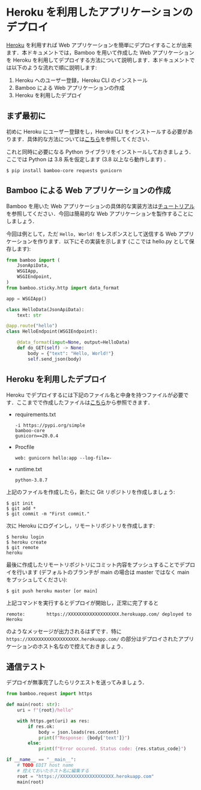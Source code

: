 # Heroku を利用したアプリケーションのデプロイ
[Heroku](https://devcenter.heroku.com/) を利用すれば Web アプリケーションを簡単にデプロイすることが出来ます．本ドキュメントでは，Bamboo を用いて作成した Web アプリケーションを Heroku を利用してデプロイする方法について説明します．本ドキュメントでは以下のような流れで順に説明します:

1. Heroku へのユーザー登録，Heroku CLI のインストール
2. Bamboo による Web アプリケーションの作成
3. Heroku を利用したデプロイ

## まず最初に
初めに Heroku にユーザー登録をし，Heroku CLI をインストールする必要があります．具体的な方法については[こちら](https://devcenter.heroku.com/articles/getting-started-with-python)を参照してください．

これと同時に必要になる Python ライブラリをインストールしておきましょう．ここでは Python は 3.8 系を仮定します (3.8 以上なら動作します) ．

```
$ pip install bamboo-core requests gunicorn
```

## Bamboo による Web アプリケーションの作成
Bamboo を用いた Web アプリケーションの具体的な実装方法は[チュートリアル](../tutorials/concept/)を参照してください．今回は簡易的な Web アプリケーションを製作することにしましょう．

今回は例として，ただ `Hello, World!` をレスポンスとして送信する Web アプリケーションを作ります．以下にその実装を示します (ここでは hello.py として保存します):

```python
from bamboo import (
    JsonApiData,
    WSGIApp,
    WSGIEndpoint,
)
from bamboo.sticky.http import data_format

app = WSGIApp()

class HelloData(JsonApiData):
    text: str

@app.route("hello")
class HelloEndpoint(WSGIEndpoint):

    @data_format(input=None, output=HelloData)
    def do_GET(self) -> None:
        body = {"text": "Hello, World!"}
        self.send_json(body)
```

## Heroku を利用したデプロイ
Heroku でデプロイするには下記のファイル名と中身を持つファイルが必要です．ここまでで作成したファイルは[こちら](../../../example/heroku_deployment/)から参照できます．

- requirements.txt
    ```
    -i https://pypi.org/simple
    bamboo-core
    gunicorn==20.0.4
    ```
- Procfile
    ```
    web: gunicorn hello:app --log-file=-
    ```
- runtime.txt
    ```
    python-3.8.7
    ```

上記のファイルを作成したら，新たに Git リポジトリを作成しましょう:

```
$ git init
$ git add *
$ git commit -m "First commit."
```

次に Heroku にログインし，リモートリポジトリを作成します:

```
$ heroku login
$ heroku create
$ git remote
heroku
```

最後に作成したリモートリポジトリにコミット内容をプッシュすることでデプロイを行います (デフォルトのブランチが main の場合は master ではなく main をプッシュしてください):

```
$ git push heroku master [or main]
```

上記コマンドを実行するとデプロイが開始し，正常に完了すると

```
remote:        https://XXXXXXXXXXXXXXXXXXX.herokuapp.com/ deployed to Heroku
```

のようなメッセージが出力されるはずです．特に `https://XXXXXXXXXXXXXXXXXXX.herokuapp.com/` の部分はデプロイされたアプリケーションのホスト名なので控えておきましょう．

## 通信テスト
デプロイが無事完了したらリクエストを送ってみましょう．

```python
from bamboo.request import https

def main(root: str):
    uri = f"{root}/hello"

    with https.get(uri) as res:
        if res.ok:
            body = json.loads(res.content)
            print(f"Response: {body['text']}")
        else:
            print(f"Error occured. Status code: {res.status_code}")

if __name__ == "__main__":
    # TODO EDIT host name
    # 控えておいたホスト名に編集する
    root = "https://XXXXXXXXXXXXXXXXXXXX.herokuapp.com"
    main(root)
```
